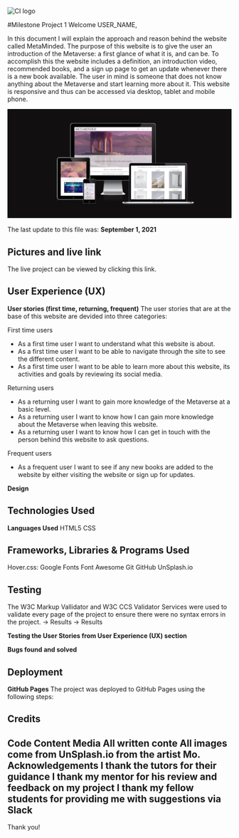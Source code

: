 ![CI logo](https://codeinstitute.s3.amazonaws.com/fullstack/ci_logo_small.png)

#Milestone Project 1
Welcome USER_NAME,

In this document I will explain the approach and reason behind the website called MetaMinded. The purpose of this website is to give the user an introduction of the Metaverse: a first glance of what it is, and can be. To accomplish this the website includes a definition, an introduction video, recommended books, and a sign up page to get an update whenever there is a new book available. The user in mind is someone that does not know anything about the Metaverse and start learning more about it. This website is responsive and thus can be accessed via desktop, tablet and mobile phone.

![Website shown on different screens](assets/images/metaminded_website.png)

The last update to this file was: **September 1, 2021**

## Pictures and live link
The live project can be viewed by clicking this link.

## User Experience (UX)
**User stories (first time, returning, frequent)**
The user stories that are at the base of this website are devided into three categories:

First time users
* As a first time user I want to understand what this website is about.
* As a first time user I want to be able to navigate through the site to see the different content.
* As a first time user I want to be able to learn more about this website, its activities and goals by reviewing its social media.

Returning users
* As a returning user I want to gain more knowledge of the Metaverse at a basic level.
* As a returning user I want to know how I can gain more knowledge about the Metaverse when leaving this website.
* As a returning user I want to know how I can get in touch with the person behind this website to ask questions.

Frequent users
* As a frequent user I want to see if any new books are added to the website by either visiting the website or sign up for updates.


**Design**



## Technologies Used
**Languages Used**
HTML5
CSS

## Frameworks, Libraries & Programs Used
Hover.css:
Google Fonts
Font Awesome
Git
GitHub
UnSplash.io

## Testing
The W3C Markup Vallidator and W3C CCS Validator Services were used to validate every page of the project to ensure there were no syntax errors in the project.
-> Results
-> Results

**Testing the User Stories from User Experience (UX) section**

**Bugs found and solved**

## Deployment
**GitHub Pages**
The project was deployed to GitHub Pages using the following steps:


## Credits
**Code**
**Content**
**Media**
All written conte
All images come from UnSplash.io from the artist Mo.
**Acknowledgements**
I thank the tutors for their guidance
I thank my mentor for his review and feedback on my project
I thank my fellow students for providing me with suggestions via Slack
---

Thank you!

